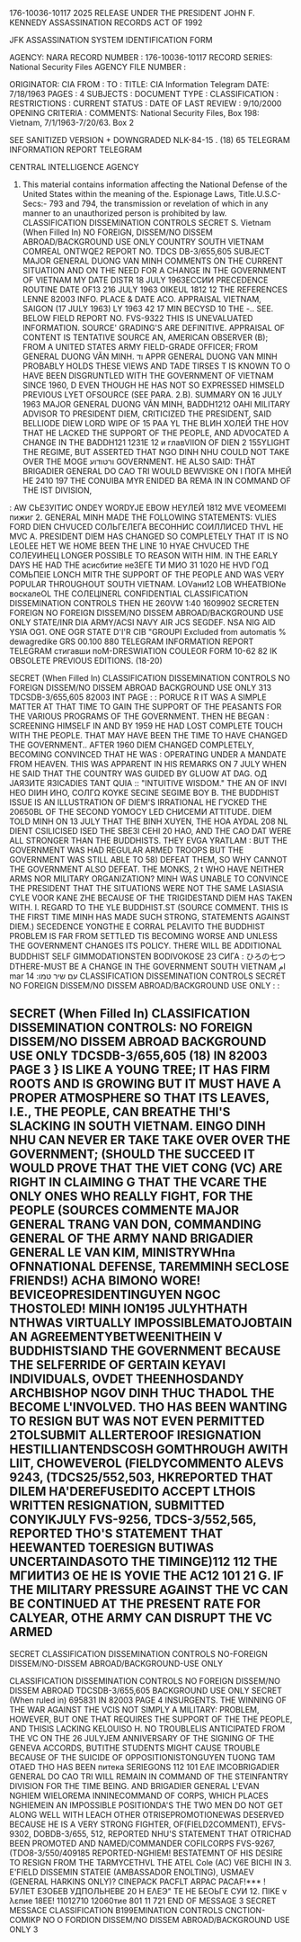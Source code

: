 176-10036-10117 2025 RELEASE UNDER THE PRESIDENT JOHN F. KENNEDY ASSASSINATION RECORDS ACT OF 1992

JFK ASSASSINATION SYSTEM
IDENTIFICATION FORM

AGENCY: NARA
RECORD NUMBER : 176-10036-10117
RECORD SERIES: National Security Files
AGENCY FILE NUMBER :

ORIGINATOR: CIA
FROM :
TO :
TITLE: CIA Information Telegram
DATE: 7/18/1963
PAGES : 4
SUBJECTS :
DOCUMENT TYPE :
CLASSIFICATION :
RESTRICTIONS :
CURRENT STATUS :
DATE OF LAST REVIEW : 9/10/2000
OPENING CRITERIA :
COMMENTS: National Security Files, Box 198: Vietnam, 7/1/1963-7/20/63. Box 2

SEE SANITIZED VERSION + DOWNGRADED NLK-84-15 . (18) 65
TELEGRAM INFORMATION REPORT TELEGRAM

CENTRAL INTELLIGENCE AGENCY
1. This material contains information affecting the National Defense of the United States within the meaning of the. Espionage Laws, Title.U.S.C-Secs:-
793 and 794, the transmission or revelation of which in any manner to an unauthorized person is prohibited by law.
CLASSIFICATION DISSEMINATION CONTROLS
SECRET
S. Vietnam
(When Filled In) NO FOREIGN, DISSEM/NO DISSEM ABROAD/BACKGROUND USE ONLY
COUNTRY SOUTH VIETNAM COMREAL ONTWQE2 REPORT NO. TDCS DB-3/655,605
SUBJECT
MAJOR GENERAL DUONG VAN MINH COMMENTS ON
THE CURRENT SITUATION AND ON THE NEED FOR
A CHANGE IN THE GOVERNMENT OF VIETNAM MY
DATE DISTR 18 JULY 1963ЕССИИ
PRECEDENCE ROUTINE
DATE OF13 216 JULY 1963 OIKEUL 1812 12 THE REFERENCES LENNE 82003
INFO.
PLACE &
DATE ACO.
APPRAISAL
VIETNAM, SAIGON (17 JULY 1963) LY 1963 42 17 MIN BECYSD 10 THE
-..
SEE. BELOW
FIELD REPORT NO. FVS-9322
THIS IS UNEVALUATED INFORMATION. SOURCE' GRADING'S ARE DEFINITIVE. APPRAISAL OF CONTENT IS TENTATIVE
SOURCE AN, AMERICAN OBSERVER (B); FROM A UNITED STATES ARMY FIELD-GRADE OFFICER; FROM
GENERAL DUONG VĂN MINH.
וד
APPR GENERAL DUONG VAN MINH PROBABLY HOLDS THESE VIEWS AND TADE TIRSES T
IS KNOWN TO O HAVE BEEN DISGRUNTLED WITH THE GOVERNMENT OF VIETNAM SINCE 1960, D
EVEN THOUGH HE HAS NOT SO EXPRESSED HIMSELD PREVIOUS LYET OFSOURCE (SEE PARA. 2.B).
SUMMARY ON 16 JULY 1963 MAJOR GENERAL DUONG VĂN MINH,
BADDH1212
OAHI
MILITARY ADVISOR TO PRESIDENT DIEM, CRITICIZED THE PRESIDENT, SAID
BELLIODE
DIEW LORD WIPE OF 15 PAA YL THE BLИН ХОЛЕЙ THE HOV
THAT HE LACKED THE SUPPORT OF THE PEOPLE, AND ADVOCATED A CHANGE IN
THE BADDH121 1231E 12 и главVIION OF DIEN 2 155YLIGHT
THE REGIME, BUT ASSERTED THAT NGO DINH NHU COULD NOT TAKE OVER THE
MOGE ורטודוע
GOVERNMENT. HE ALSO SAID: THẬT BRIGADIER GENERAL DO CAO TRI WOULD
BEWVISKE ON І ПОГА МНЕЙ НЕ 2410 197 THE CONUIBA MYR ENIDED BA
REMA IN IN COMMAND OF THE IST DIVISION,
>
:
AW
СЬЕЗУІТИС ОNDEY WORDYJE EBOW HEYЛЕЙ 1812 МVE VEOMEEMI пижиг
2. GENERAL MINH MADE THE FOLLOWING STATEMENTS:
VLIES FORD DIEN CHVUCED CОЛЬГЕЛЕГА ВЕСОННИС СОИЛЛИСЕD THVL HЕ MVC
A. PRESIDENT DIEM HAS CHANGED SO COMPLETELY THAT IT IS NO
LEOLEE HET WE HOME BEEN THE LINE 10 HYAE CHVUCED THE СОЛЕУИНЕЦ
LONGER POSSIBLE TO REASON WITH HIM. IN THE EARLY DAYS HE HAD THE
асисбитие неЗЕГЕ ТИ МИО 31 1020 HE HVD ГОД СОМЬПЕΙΕ LONCH MITR THE
SUPPORT OF THE PEOPLE AND WAS VERY POPULAR THROUGHOUT SOUTH VIETNAM.
LOVани12 LOB WHEATBIONе воскалеOL THE СОЛЕЦINERL
CONFIDENTIAL
CLASSIFICATION DISSEMINATION CONTROLS
THEN HE 260VW
1:40 1609902
SECRETEN FOREIGN NO FOREIGN DISSEM/NO DISSEM ABROAD/BACKGROUND USE
ONLY
STATE/INR DIA ARMY/ACSI NAVY AIR JCS SEGDEF. NSA NIG AID YSIA OG1. ONE OGR
STATE D'I'R
CIB
"GROUPI
Excluded from automatis
% dewagredike GRS
00.100 880
TELEGRAM INFORMATION REPORT TELEGRAM
стигавши поM-DRESWIATION COULEOR
FORM
10-62
82 IK OBSOLETE PREVIOUS EDITIONS.
(18-20)

SECRET
(When Filled In)
CLASSIFICATION
DISSEMINATION CONTROLS
NO FOREIGN DISSEM/NO DISSEM ABROAD
BACKGROUND USE ONLY
313
TDCSDB-3/655,605 82003
INT
PAGE
:
:
PORUCE
R
IT WAS A SIMPLE MATTER AT THAT TIME TO GAIN THE SUPPORT OF THE
PEASANTS FOR THE VARIOUS PROGRAMS OF THE GOVERNMENT. THEN HE BEGAN
:
SCREENING HIMSELF IN AND BY 1959 HE HAD LOST COMPLETE TOUCH WITH THE
PEOPLE. THAT MAY HAVE BEEN THE TIME TO HAVE CHANGED THE GOVERNMENT..
AFTER 1960 DIEM CHANGED COMPLETELY, BECOMING CONVINCED THAT HE WAS
:
OPERATING UNDER A MANDATE FROM HEAVEN. THIS WAS APPARENT IN HIS
REMARKS ON 7 JULY WHEN HE SAID THAT THE COUNTRY WAS GUIDED BY
GLUOW AT DAG. ОД ЈАЯЗИТЕ ЯЗICADIES TANT QUIA
::
"INTUITIVE WISDOM."
THE
AN OF
INVI HEO DIИН ИНО, СОЛГΩ ΚΟΥΚΕ
SECINE SEGIME BOY
B. THE BUDDHIST ISSUE IS AN ILLUSTRATION OF DIEM'S IRRATIONAL
НЕ ГУСКED THE 20650BL OF THE SECOND YOMOCY LED CHИСЕМИ
ATTITUDE. DIEM TOLD MINH ON 13 JULY THAT THE BINH XUYEN, THE HOA
AYDAL 208 NL DIENT CSILICISED ISED THE SBЕЗІ СЕНІ 20
HAO, AND THE CAO DAT WERE ALL STRONGER THAN THE BUDDHISTS. THEY
EVGA YRATLAM
:
BUT THE GOVERNMENT WAS
HAD REGULAR ARMED TROOPS BUT THE GOVERNMENT WAS STILL ABLE TO 58)
DEFEAT THEM, SO WHY CANNOT THE GOVERNMENT ALSO DEFEAT. THE MONKS,
2
t
WHO HAVE NEITHER ARMS NOR MILITARY ORGANIZATION? MINH WAS UNABLE
TO CONVINCE THE PRESIDENT THAT THE SITUATIONS WERE NOT THE SAME
LASIASIA
CYLE VOOR
KANE ZHE
BECAUSE OF THE TRIGIDESTAND DIEM HAS TAKEN WITH. I. REGARD TO THE
YLE BUDDHIST.ST (SOURCE COMMENT. THIS IS THE FIRST TIME MINH HAS MADE
SUCH STRONG, STATEMENTS AGAINST DIEM.) SECEDENCE YONGTHE
E CORRAL PELAVITO
THE BUDDHIST PROBLEM IS FAR FROM SETTLED TIS BECOMING
WORSE AND UNLESS THE GOVERNMENT CHANGES ITS POLICY. THERE WILL BE
ADDITIONAL BUDDHIST SELF GIMMODATIONSTEN BODIVOKOSE 23 СИГА
:
ひろの七つ
DTHERE-MUST BE A CHANGE IN THE GOVERNMENT SOUTH VIETNAM
ام
mar
14 :עם שיר טמו CLASSIFICATION DISSEMINATION CONTROLS
SECRET
NO FOREIGN DISSEM/NO DISSEM ABROAD/BACKGROUND USE ONLY
:
:

SECRET
(When Filled In)
CLASSIFICATION
DISSEMINATION CONTROLS:
NO FOREIGN DISSEM/NO DISSEM ABROAD
BACKGROUND USE ONLY
TDCSDB-3/655,605
(18)
IN 82003
PAGE
3
}
IS LIKE A YOUNG TREE; IT HAS FIRM ROOTS AND IS GROWING BUT IT MUST
HAVE A PROPER ATMOSPHERE SO THAT ITS LEAVES, I.E., THE PEOPLE, CAN
BREATHE THI'S SLACKING IN SOUTH VIETNAM.
EINGO DINH NHU CAN NEVER ER TAKE TAKE OVER OVER THE GOVERNMENT; (SHOULD
THE SUCCEED IT WOULD PROVE THAT THE VIET CONG (VC) ARE RIGHT IN
CLAIMING G THAT THE VCARE THE ONLY ONES WHO REALLY FIGHT, FOR THE
PEOPLE (SOURCES COMMENTE MAJOR GENERAL TRANG VAN DON, COMMANDING
GENERAL OF THE ARMY NAND BRIGADIER GENERAL LE VAN KIM, MINISTRYWHпа
OFNNATIONAL DEFENSE, TAREMMINH SECLOSE FRIENDS!)
ACHA BIMONO
WORE! BEVICEOPRESIDENTINGUYEN NGOC THOSTOLED! MINH ION195 JULYHTHATH
NTHWAS VIRTUALLY IMPOSSIBLEMATOJOBTAIN AN AGREEMENTYBETWEENITHEIN V
BUDDHISTSIAND THE GOVERNMENT BECAUSE THE SELFERRIDE OF GERTAIN KEYAVI
INDIVIDUALS, OVDET THEENHOSDANDY ARCHBISHOP NGOV DINH THUC THADOL THE
BECOME L'INVOLVED. THO HAS BEEN WANTING TO RESIGN BUT WAS NOT EVEN
PERMITTED 2TOLSUBMIT ALLERTEROOF IRESIGNATION HESTILLIANTENDSCOSH
GOMTHROUGH AWITH LIIT, CHOWEVEROL (FIELDYCOMMENTO ALEVS 9243, (TDCS25/552,503,
HKREPORTED THAT DILEM HA'DEREFUSEDITO ACCEPT LTHOIS WRITTEN
RESIGNATION, SUBMITTED CONYIKJULY FVS-9256, TDCS-3/552,565, REPORTED
THO'S STATEMENT THAT HEEWANTED TOERESIGN BUTIWAS UNCERTAINDASOTO THE
TIMINGE)112 112 THE MГИИТИЗ ОЕ HE IS YOVIE THE AC12 101 21
G. IF THE MILITARY PRESSURE AGAINST THE VC CAN BE CONTINUED
AT THE PRESENT RATE FOR CALYEAR, OTHE ARMY CAN DISRUPT THE VC ARMED
-
SECRET
CLASSIFICATION DISSEMINATION CONTROLS
NO-FOREIGN DISSEM/NO-DISSEM ABROAD/BACKGROUND-USE ONLY

CLASSIFICATION DISSEMINATION CONTROLS
NO FOREIGN DISSEM/NO DISSEM ABROAD TDCSDB-3/655,605
BACKGROUND USE ONLY
SECRET
(When ruled in) 695831
IN 82003
PAGE
4
INSURGENTS. THE WINNING OF THE WAR AGAINST THE VCIS NOT SIMPLY A
MILITARY: PROBLEM, HOWEVER, BUT ONE THAT REQUIRES THE SUPPORT OF THE
THE PEOPLE, AND THISIS LACKING
KELOUISO
H. NO TROUBLELIS ANTICIPATED FROM THE VC ON THE 26 JULYJEM
ANNIVERSARY OF THE SIGNING OF THE GENEVA ACCORDS, BUTITHE STUDENTS
MIGHT CAUSE TROUBLE BECAUSE OF THE SUICIDE OF OPPOSITIONISTONGUYEN
TUONG TAM OTAED THO HAS BEEN питека SERIEGONS 112 101 ΕΛΕ
IMCOBRIGADIER GENERAL DO CAO TRI WILL REMAIN IN COMMAND OF THE
STEINFANTRY DIVISION FOR THE TIME BEING. AND BRIGADIER GENERAL L'EVAN
NGHIEM WIELOREMA INNINECOMMAND OF CORPS, WHICH PLACES NGHIEMEIN AN
IMPOSSIBLE POSITIONDA'S THE TWO MEN DO NOT GET ALONG WELL WITH LEACH
OTHER OTRISEPROMOTIONEWAS DESERVED BECAUSE HE IS A VERY STRONG
FIGHTER, OF(FIELD2COMMENT), EFVS-9302, DOBDB-3/655, 512,
REPORTED NHU'S
STATEMENT THAT OTRICHAD BEEN PROMOTED AND NAMED/COMMANDER COFILCORPS
FVS-9267, (TDO8-3/550/409185 REPORTED-NGHIEM! BESTATEMNT OF HIS DESIRE
TO RESIGN FROM THE TARMYCETHVL THE ATEL Cole (AC) V6E BICHI IN
3. E'FIELD DISSEMIN STATEIE (AMBASSADOR ENOLTING), USMAEV (GENERAL
HARKINS ONLY)? CINEPACK PACFLT ARPAC PACAF!***
!
БУЛЕТ ЕЗОБЕВ УДПОЛЬНЕВЕ 20 Η ΕΛΕЭ" ТЕ НЕ БЕОЬГЕ СУИ
12. ΠΙΚΕ ν λεпие 18ЕЕ! 11012710 12060тие 801 11 721
END OF MESSAGE
3
SECRET
MESSACE
CLASSIFICATION B199EMINATION CONTROLS
CNCTION-COMΙΚΡ
NO O FORDION DISSEM/NO DISSEM ABROAD/BACKGROUND USE ONLY
3
